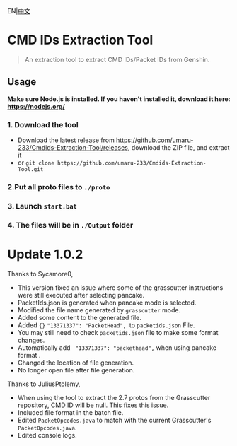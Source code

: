 EN|[中文](README_zh-cn.md)

# CMD IDs Extraction Tool
>An extraction tool to extract CMD IDs/Packet IDs from Genshin.
  
## Usage
**Make sure Node.js is installed. If you haven't installed it, download it here: https://nodejs.org/**

### 1. Download the tool 
- Download the latest release from https://github.com/umaru-233/Cmdids-Extraction-Tool/releases, download the ZIP file, and extract it
- or `git clone https://github.com/umaru-233/Cmdids-Extraction-Tool.git`

### 2.Put all proto files to `./proto`

### 3. Launch `start.bat`  

### 4. The files will be in `./Output` folder

# Update 1.0.2
Thanks to Sycamore0,
 - This version fixed an issue where some of the grasscutter instructions were still executed after selecting pancake. 
 - PacketIds.json is generated when pancake mode is selected.
 - Modified the file name generated by `grasscutter` mode.
 - Added some content to the generated file.
 - Added `{}` `"13371337": "PacketHead", `to `packetids.json` File.
 - You may still need to check `packetids.json` file to make some format changes.
 - Automatically add ` "13371337": "packethead",` when using pancake format .
 - Changed the location of file generation.
 - No longer open file after file generation.

Thanks to JuliusPtolemy,
 - When using the tool to extract the 2.7 protos from the Grasscutter repository, CMD ID will be null. This fixes this issue.
 - Included file format in the batch file.
 - Edited `PacketOpcodes.java` to match with the current Grasscutter's `PacketOpcodes.java`.
 - Edited console logs.
